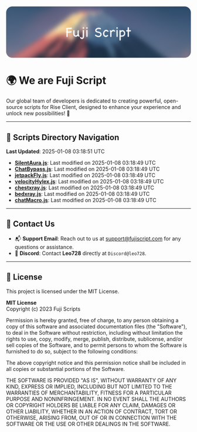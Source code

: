 ![Banner](.github/b.webp)

# 🌍 **We are Fuji Script**

Our global team of developers is dedicated to creating powerful, open-source scripts for Rise Client, designed to enhance your experience and unlock new possibilities! 🌟

---
<!-- SCRIPTS_NAVIGATION_START -->
## 📂 **Scripts Directory Navigation**

**Last Updated**: 2025-01-08 03:18:51 UTC

- **[SilentAura.js](scripts/SilentAura.js)**: Last modified on 2025-01-08 03:18:49 UTC
- **[ChatBypass.js](scripts/ChatBypass.js)**: Last modified on 2025-01-08 03:18:49 UTC
- **[jetpackFly.js](scripts/jetpackFly.js)**: Last modified on 2025-01-08 03:18:49 UTC
- **[velocityHylex.js](scripts/velocityHylex.js)**: Last modified on 2025-01-08 03:18:49 UTC
- **[chestxray.js](scripts/chestxray.js)**: Last modified on 2025-01-08 03:18:49 UTC
- **[bedxray.js](scripts/bedxray.js)**: Last modified on 2025-01-08 03:18:49 UTC
- **[chatMacro.js](scripts/chatMacro.js)**: Last modified on 2025-01-08 03:18:49 UTC

<!-- SCRIPTS_NAVIGATION_END -->

---

## 💬 **Contact Us**  
- 📬 **Support Email**: Reach out to us at [support@fujiscript.com](mailto:support@fujiscript.com) for any questions or assistance.  
- 💬 **Discord**: Contact **Leo728** directly at `Discord@leo728`.

---

## 📜 **License**

This project is licensed under the MIT License.  

**MIT License**  
Copyright (c) 2023 Fuji Scripts  

Permission is hereby granted, free of charge, to any person obtaining a copy of this software and associated documentation files (the "Software"), to deal in the Software without restriction, including without limitation the rights to use, copy, modify, merge, publish, distribute, sublicense, and/or sell copies of the Software, and to permit persons to whom the Software is furnished to do so, subject to the following conditions:  

The above copyright notice and this permission notice shall be included in all copies or substantial portions of the Software.  

THE SOFTWARE IS PROVIDED "AS IS", WITHOUT WARRANTY OF ANY KIND, EXPRESS OR IMPLIED, INCLUDING BUT NOT LIMITED TO THE WARRANTIES OF MERCHANTABILITY, FITNESS FOR A PARTICULAR PURPOSE AND NONINFRINGEMENT. IN NO EVENT SHALL THE AUTHORS OR COPYRIGHT HOLDERS BE LIABLE FOR ANY CLAIM, DAMAGES OR OTHER LIABILITY, WHETHER IN AN ACTION OF CONTRACT, TORT OR OTHERWISE, ARISING FROM, OUT OF OR IN CONNECTION WITH THE SOFTWARE OR THE USE OR OTHER DEALINGS IN THE SOFTWARE.  
